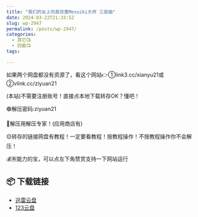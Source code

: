 ```yaml
---
title: "我们的女上司是双重Mesuiki大师 三部曲"
date: 2024-03-22T21:33:52
slug: wp-2947
permalink: /posts/wp-2947/
categories:
  - 其它📺
  - 四爱📺
tags:

---
```


如果两个网盘都没有资源了，看这个网站👉①link3.cc/xianyu21或②vlink.cc/ziyuan21

(本站)不需要注册账号！直接点本地下载转存OK？懂吧！

🟢解压密码:ziyuan21

🔵解压用解压专家！(应用商店有)

🟡转存的链接网盘有教程！一定要看教程！按教程操作！不按教程操作你不会解压！

💰🈶能力的宝，可以点左下角赞赏支持一下网站运行

## 📦 下载链接
- [迅雷云盘](https://blziyuan21.com/pay-download/2947?key=7c02314892&down_id=0)
- [123云盘](https://blziyuan21.com/pay-download/2947?key=7c02314892&down_id=1)


